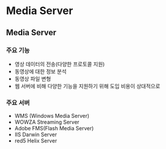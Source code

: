 # Media Server

## Media Server

### 주요 기능

* 영상 데이터의 전송\(다양한 프로토콜 지원\)
* 동영상에 대한 정보 분석
* 동영상 파일 변형
* 웹 서버에 비해 다양한 기능을 지원하기 위해 도입 비용이 상대적으로  



### 주요 서버

* WMS \(Windows Media Server\)
* WOWZA Streaming Server
* Adobe FMS\(Flash Media Server\)
* IIS Darwin Server
* red5 Helix Server



